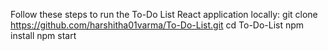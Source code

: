 Follow these steps to run the To-Do List React application locally:
git clone https://github.com/harshitha01varma/To-Do-List.git
cd To-Do-List
npm install
npm start

